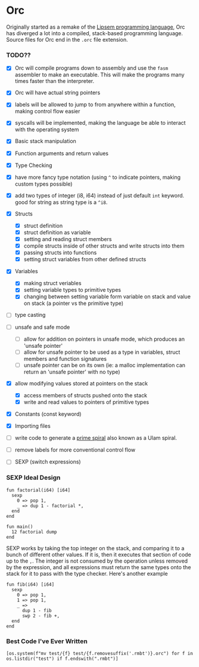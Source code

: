 # Orc 

Originally started as a remake of the [Lipsem programming language](https://github.com/Mespyr/lipsem), Orc has diverged a lot into a compiled, stack-based programming language.
Source files for Orc end in the `.orc` file extension.

### TODO??

- [x] Orc will compile programs down to assembly and use the `fasm` assembler to make an executable. This will make the programs many times faster than the interpreter.
- [x] Orc will have actual string pointers
- [x] labels will be allowed to jump to from anywhere within a function, making control flow easier
- [x] syscalls will be implemented, making the language be able to interact with the operating system
- [x] Basic stack manipulation
- [x] Function arguments and return values
- [x] Type Checking
- [x] have more fancy type notation (using `^` to indicate pointers, making custom types possible)
- [x] add two types of integer (i8, i64) instead of just default `int` keyword. good for string as string type is a `^i8`.
- [x] Structs
	- [x] struct definition
	- [x] struct definition as variable
	- [x] setting and reading struct members
	- [x] compile structs inside of other structs and write structs into them
	- [x] passing structs into functions
	- [x] setting struct variables from other defined structs
- [x] Variables
	- [x] making struct veriables
	- [x] setting variable types to primitive types
	- [x] changing between setting variable form variable on stack and value on stack (a pointer vs the primitive type)
- [ ] type casting
- [ ] unsafe and safe mode
    - [ ] allow for addition on pointers in unsafe mode, which produces an 'unsafe pointer'
	- [ ] allow for unsafe pointer to be used as a type in variables, struct members and function signatures
	- [ ] unsafe pointer can be on its own (ie: a malloc implementation can return an 'unsafe pointer' with no type)
- [x] allow modifying values stored at pointers on the stack
	- [x] access members of structs pushed onto the stack
	- [x] write and read values to pointers of primitive types
- [x] Constants (const keyword)
- [x] Importing files
- [ ] write code to generate a [prime spiral](https://mathimages.swarthmore.edu/index.php/Prime_spiral_(Ulam_spiral)) also known as a Ulam spiral.
- [ ] remove labels for more conventional control flow
- [ ] SEXP (switch expressions)


### SEXP Ideal Design
```
fun factorial(i64) [i64]
  sexp
    0 => pop 1,
	_ => dup 1 - factorial *,
  end
end

fun main()
  12 factorial dump
end
```
SEXP works by taking the top integer on the stack, and comparing it to a bunch of different other values. If it is, then it executes that section of code up to the `,`. 
The integer is not consumed by the operation unless removed by the expression, and all expressions must return the same types onto the stack for it to pass with the type checker.
Here's another example
``` 
fun fib(i64) [i64]
  sexp
    0 => pop 1,
    1 => pop 1,
    _ =>
      dup 1 - fib
      swp 2 - fib +,
  end
end
```

### Best Code I've Ever Written
```python3
[os.system(f"mv test/{f} test/{f.removesuffix('.rmbt')}.orc") for f in os.listdir("test") if f.endswith(".rmbt")]
```
